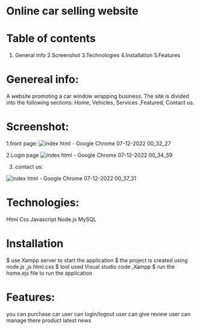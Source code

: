 # Online car selling website
# Table of contents
1. General Info
2.Screenshot
3.Technologies
4.Installation
5.Features

# Genereal info:
A website promoting a car window wrapping business. The site is divided into the following sections: Home, Vehicles, Services ,Featured, Contact us. 

# Screenshot:
 
1.front page:
![index html - Google Chrome 07-12-2022 00_32_27](https://user-images.githubusercontent.com/119338737/206000152-880767f1-1b5c-4dae-986d-358b8bdb15e7.png)

2.Login page
![index html - Google Chrome 07-12-2022 00_34_59](https://user-images.githubusercontent.com/119338737/206000363-1b2caf65-9422-4f67-9955-0681658f2ec5.png)

3. contact us:

![index html - Google Chrome 07-12-2022 00_37_31](https://user-images.githubusercontent.com/119338737/206000436-ead286e6-3cba-467c-aabc-a8b9debcb303.png)



# Technologies:

Html
Css
Javascript
Node.js
MySQL

# Installation

$ use Xampp server to start the application
$ the project is created using node.js ,js.html.css
$ tool used Visual studio code ,Xampp 
$ run the home.ejs file to run the application

# Features:

you can purchase car
user can login/logout
user can give review
user can manage there product
latest news

